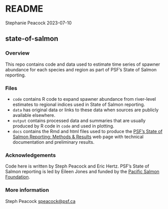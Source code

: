README
================
Stephanie Peacock
2023-07-10

## state-of-salmon

### Overview

This repo contains code and data used to estimate time series of spawner
abundance for each species and region as part of PSF’s State of Salmon
reporting.

### Files

- `code` contains R code to expand spawner abundance from river-level
  estimates to regional indices used in State of Salmon reporting.
- `data` has original data or links to these data when sources are
  publicly available elsewhere.
- `output` contains processed data and summaries that are usually
  produced by R code in `code` and used in plotting.
- `docs` contains the Rmd and html files used to produce the [PSF’s
  State of Salmon Reporting: Methods &
  Results](https://bookdown.org/salmonwatersheds/state-of-salmon/methods-results.html)
  web page with technical documentation and preliminary results.

### Acknowledgements

Code here is written by Steph Peacock and Eric Hertz. PSF’s State of
Salmon reporting is led by Eileen Jones and funded by the [Pacific
Salmon Foundation](www.psf.ca).

### More information

Steph Peacock <speacock@psf.ca>
